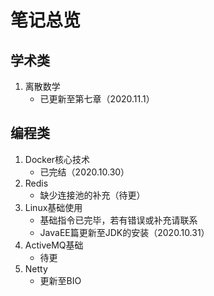 # 笔记总览

## 学术类
1. 离散数学
    * 已更新至第七章（2020.11.1）

## 编程类
1. Docker核心技术
    * 已完结（2020.10.30）
2. Redis
    * 缺少连接池的补充（待更）
3. Linux基础使用
    * 基础指令已完毕，若有错误或补充请联系
    * JavaEE篇更新至JDK的安装（2020.10.31）
4. ActiveMQ基础
    * 待更
5. Netty
   * 更新至BIO